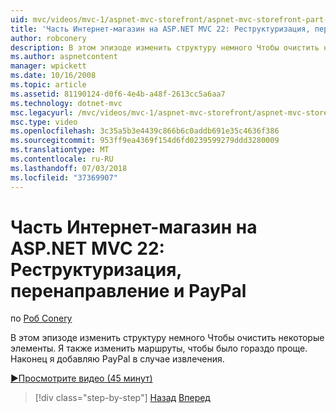 ```yaml
---
uid: mvc/videos/mvc-1/aspnet-mvc-storefront/aspnet-mvc-storefront-part-22-restructuring-rerouting-and-paypal
title: 'Часть Интернет-магазин на ASP.NET MVC 22: Реструктуризация, перенаправление и PayPal | Документация Майкрософт'
author: robconery
description: В этом эпизоде изменить структуру немного Чтобы очистить некоторые элементы. Я также изменить маршруты, чтобы было гораздо проще. Наконец я добавить PayPal в качестве араметры извлечение...
ms.author: aspnetcontent
manager: wpickett
ms.date: 10/16/2008
ms.topic: article
ms.assetid: 81190124-d0f6-4e4b-a48f-2613cc5a6aa7
ms.technology: dotnet-mvc
msc.legacyurl: /mvc/videos/mvc-1/aspnet-mvc-storefront/aspnet-mvc-storefront-part-22-restructuring-rerouting-and-paypal
msc.type: video
ms.openlocfilehash: 3c35a5b3e4439c866b6c0addb691e35c4636f386
ms.sourcegitcommit: 953ff9ea4369f154d6fd0239599279ddd3280009
ms.translationtype: MT
ms.contentlocale: ru-RU
ms.lasthandoff: 07/03/2018
ms.locfileid: "37369907"
---
```

<a name="aspnet-mvc-storefront-part-22-restructuring-rerouting-and-paypal"></a>Часть Интернет-магазин на ASP.NET MVC 22: Реструктуризация, перенаправление и PayPal
====================
по [Роб Conery](https://github.com/robconery)

В этом эпизоде изменить структуру немного Чтобы очистить некоторые элементы. Я также изменить маршруты, чтобы было гораздо проще. Наконец я добавляю PayPal в случае извлечения.

[&#9654;Просмотрите видео (45 минут)](https://channel9.msdn.com/Blogs/ASP-NET-Site-Videos/aspnet-mvc-storefront-part-22-restructuring-rerouting-and-paypal)

> [!div class="step-by-step"]
> [Назад](aspnet-mvc-storefront-part-21-order-manager-and-personalization.md)
> [Вперед](aspnet-mvc-storefront-part-23-getting-started-with-domain-driven-design.md)
